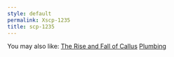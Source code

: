 ```yaml
---
style: default
permalink: Xscp-1235
title: scp-1235
---
```

You may also like:
[The Rise and Fall of Callus](http://scp-wiki.net/the-rise-and-fall-of-callus)
[Plumbing](http://scp-wiki.net/plumbing)